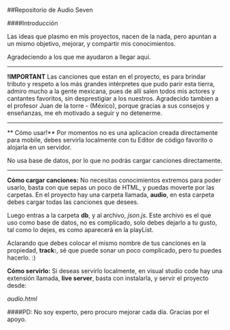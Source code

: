 ##Repositorio de Audio Seven

####Introducción

Las ideas que plasmo en mis proyectos, nacen de la nada, pero apuntan a un mismo objetivo, mejorar, y compartir mis conocimientos.

Agradeciendo a los que me ayudaron  a llegar aquí.
****
**!IMPORTANT**
Las canciones que estan en el proyecto, es para brindar tributo y respeto a los más grandes intérpretes que pudo parir esta tierra, admiro mucho a la gente mexicana, pues de allí salen todos mis actores y cantantes favoritos, sin desprestigiar a los nuestros.
Agradecido tambien a el profesor Juan de la torre - (México), porque gracias a sus consejos y enseñanzas, me eh motivado a seguir y no detenerme.
****
** Cómo usar!**
Por momentos no es una aplicacíon creada directamente para mobile, debes servirla localmente con tu Editor de código favorito o alojarla en un servidor.

No usa base de datos, por lo que no podrás cargar canciones directamente.
****
**Cómo cargar canciones:**
No necesitas conocimientos extremos para poder usarlo, basta con que sepas un poco de HTML, y puedas moverte por las carpetas.
En el proyecto hay una carpeta llamada, **audio**, en esta carpeta debes cargar todas las canciones que desees. 

Luego entras a la carpeta **db**, y al archivo, *json.js*. 
Este archivo es el que uso como base de datos, no es complicado, solo debes dejarlo a tu gusto, tal como lo dejes, es como aparecerá en la playList.

Aclarando que debes colocar el mismo nombre de tus canciones en la propiedad, **track:**, sé que puede sonar un poco complicado, pero tu puedes hacerlo. :)

**Cómo servirlo:**
Si deseas servirlo localmente, en visual studio code hay una extensión
llamada, **live server**, basta con instalarla, y servir el proyecto desde:

*audio.html*



####PD:
No soy experto, pero procuro mejorar cada día.
Gracias por el apoyo.